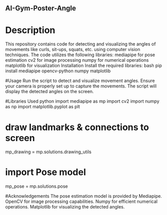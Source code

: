 ## AI-Gym-Poster-Angle

# Description

This repository contains code for detecting and visualizing the angles of movements like curls, sit-ups, squats, etc. using computer vision techniques. The code utilizes the following libraries:
mediapipe for pose estimation
cv2 for image processing
numpy for numerical operations
matplotlib for visualization
Installation
Install the required libraries:
bash
pip install mediapipe opencv-python numpy matplotlib

#Usage
Run the script to detect and visualize movement angles.
Ensure your camera is properly set up to capture the movements.
The script will display the detected angles on the screen.

#Libraries Used
python
import mediapipe as mp
import cv2
import numpy as np
import matplotlib.pyplot as plt

# draw landmarks & connections to screen
mp_drawing = mp.solutions.drawing_utils
# import Pose model
mp_pose = mp.solutions.pose

#Acknowledgements
The pose estimation model is provided by Mediapipe.
OpenCV for image processing capabilities.
Numpy for efficient numerical operations.
Matplotlib for visualizing the detected angles.
